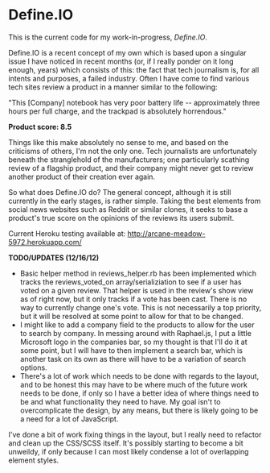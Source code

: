 Define.IO
======

This is the current code for my work-in-progress, *Define.IO*.

Define.IO is a recent concept of my own which is based upon a singular issue I 
have noticed in recent months (or, if I really ponder on it long enough, years)
which consists of this: the fact that tech journalism is, for all intents and purposes,
a failed industry. Often I have come to find various tech sites review a product
in a manner similar to the following:

"This [Company] notebook has very poor battery life -- approximately three hours
per full charge, and the trackpad is absolutely horrendous."

**Product score: 8.5**

Things like this make absolutely no sense to me, and based on the criticisms of
others, I'm not the only one. Tech journalists are unfortunately beneath the
stranglehold of the manufacturers; one particularly scathing review of a flagship
product, and their company might never get to review another product of their
creation ever again.

So what does Define.IO do? The general concept, although it is still currently in the
early stages, is rather simple. Taking the best elements from social news websites
such as Reddit or similar clones, it seeks to base a product's true score on the
opinions of the reviews its users submit.

Current Heroku testing available at: http://arcane-meadow-5972.herokuapp.com/

**TODO/UPDATES (12/16/12)**
* Basic helper method in reviews_helper.rb has been implemented which tracks
  the reviews_voted_on array/serializiation to see if a user has voted on a given
  review. That helper is used in the review's show view as of right now, but it
  only tracks if a vote has been cast. There is no way to currently change one's
  vote. This is not necessarily a top priority, but it will be resolved at some
  point to allow for that to be changed.
* I might like to add a company field to the products to allow for the user to
  search by company. In messing around with Raphael.js, I put a little Microsoft
  logo in the companies bar, so my thought is that I'll do it at some point, but
  I will have to then implement a search bar, which is another task on its own
  as there will have to be a variation of search options.
* There's a lot of work which needs to be done with regards to the layout, and
  to be honest this may have to be where much of the future work needs to be done,
  if only so I have a better idea of where things need to be and what functionality
  they need to have. My goal isn't to overcomplicate the design, by any means,
  but there is likely going to be a need for a lot of JavaScript.

I've done a bit of work fixing things in the layout, but I really need to refactor and
clean up the CSS/SCSS itself. It's possibly starting to become a bit unweildy, if only
because I can most likely condense a lot of overlapping element styles.